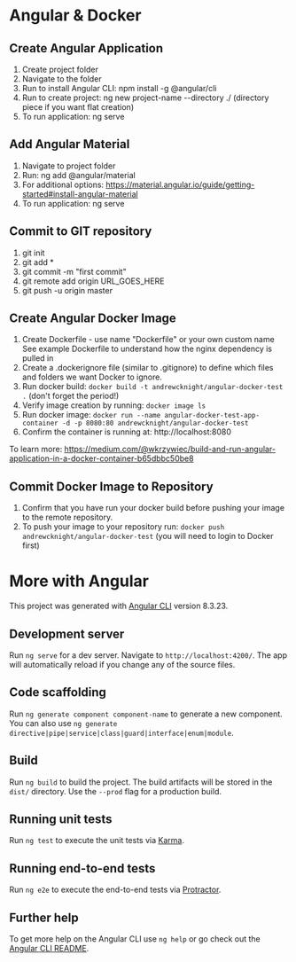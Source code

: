 # Angular & Docker

## Create Angular Application
1. Create project folder
2. Navigate to the folder
3. Run to install Angular CLI: npm install -g @angular/cli
4. Run to create project: ng new project-name --directory ./ (directory piece if you want flat creation)
5. To run application: ng serve

## Add Angular Material
1. Navigate to project folder
2. Run: ng add @angular/material
3. For additional options: https://material.angular.io/guide/getting-started#install-angular-material
4. To run application: ng serve

## Commit to GIT repository
1. git init
2. git add *
3. git commit -m "first commit"
4. git remote add origin URL_GOES_HERE
5. git push -u origin master

## Create Angular Docker Image
1. Create Dockerfile - use name "Dockerfile" or your own custom name
    See example Dockerfile to understand how the nginx dependency is pulled in
2. Create a .dockerignore file (similar to .gitignore) to define which files and folders we want Docker to ignore.
3. Run docker build: `docker build -t andrewcknight/angular-docker-test .` (don't forget the period!)
4. Verify image creation by running: `docker image ls`
5. Run docker image: `docker run --name angular-docker-test-app-container -d -p 8080:80 andrewcknight/angular-docker-test`
6. Confirm the container is running at: http://localhost:8080

To learn more: https://medium.com/@wkrzywiec/build-and-run-angular-application-in-a-docker-container-b65dbbc50be8

## Commit Docker Image to Repository
1. Confirm that you have run your docker build before pushing your image to the remote repository.
2. To push your image to your repository run: `docker push andrewcknight/angular-docker-test`
    (you will need to login to Docker first)


# More with Angular

This project was generated with [Angular CLI](https://github.com/angular/angular-cli) version 8.3.23.

## Development server

Run `ng serve` for a dev server. Navigate to `http://localhost:4200/`. The app will automatically reload if you change any of the source files.

## Code scaffolding

Run `ng generate component component-name` to generate a new component. You can also use `ng generate directive|pipe|service|class|guard|interface|enum|module`.

## Build

Run `ng build` to build the project. The build artifacts will be stored in the `dist/` directory. Use the `--prod` flag for a production build.

## Running unit tests

Run `ng test` to execute the unit tests via [Karma](https://karma-runner.github.io).

## Running end-to-end tests

Run `ng e2e` to execute the end-to-end tests via [Protractor](http://www.protractortest.org/).

## Further help

To get more help on the Angular CLI use `ng help` or go check out the [Angular CLI README](https://github.com/angular/angular-cli/blob/master/README.md).
